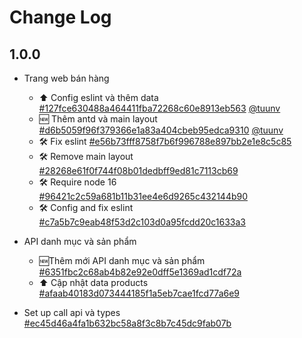 # Change Log

## 1.0.0

>

- Trang web bán hàng

  - ⬆️ Config eslint và thêm data [#127fce630488a464411fba72268c60e8913eb563](https://git.appota.com/gray/shop/-/commit/127fce630488a464411fba72268c60e8913eb563) [@tuunv](https://git.appota.com/tuunv)
  - 🆕 Thêm antd và main layout [#d6b5059f96f379366e1a83a404cbeb95edca9310](https://git.appota.com/gray/shop/-/commit/d6b5059f96f379366e1a83a404cbeb95edca9310) [@tuunv](https://git.appota.com/tuunv)
  - 🛠️ Fix eslint [#e56b73fff8758f7b6f996788e897bb2e1e8c5c85](https://git.appota.com/gray/shop/-/commit/e56b73fff8758f7b6f996788e897bb2e1e8c5c85)
  - 🛠️ Remove main layout [#28268e61f0f744f08b01dedbff9ed81c7113cb69](https://git.appota.com/gray/shop/-/commit/28268e61f0f744f08b01dedbff9ed81c7113cb69)
  - 🛠️ Require node 16 [#96421c2c59a681b11b31ee4e6d9265c432144b90](https://git.appota.com/gray/shop/-/commit/96421c2c59a681b11b31ee4e6d9265c432144b90)
  - 🛠️ Config and fix eslint [#c7a5b7c9eab48f53d2c103d0a95fcdd20c1633a3](https://git.appota.com/gray/shop/-/commit/c7a5b7c9eab48f53d2c103d0a95fcdd20c1633a3)

- API danh mục và sản phẩm
  - 🆕Thêm mới API danh mục và sản phẩm [#6351fbc2c68ab4b82e92e0dff5e1369ad1cdf72a](https://git.appota.com/gray/shop/-/commit/6351fbc2c68ab4b82e92e0dff5e1369ad1cdf72a)
  - ⬆️ Cập nhật data products [#afaab40183d073444185f1a5eb7cae1fcd77a6e9](https://git.appota.com/gray/shop/-/commit/afaab40183d073444185f1a5eb7cae1fcd77a6e9)
- Set up call api và types [#ec45d46a4fa1b632bc58a8f3c8b7c45dc9fab07b](https://git.appota.com/gray/shop/-/commit/ec45d46a4fa1b632bc58a8f3c8b7c45dc9fab07b)